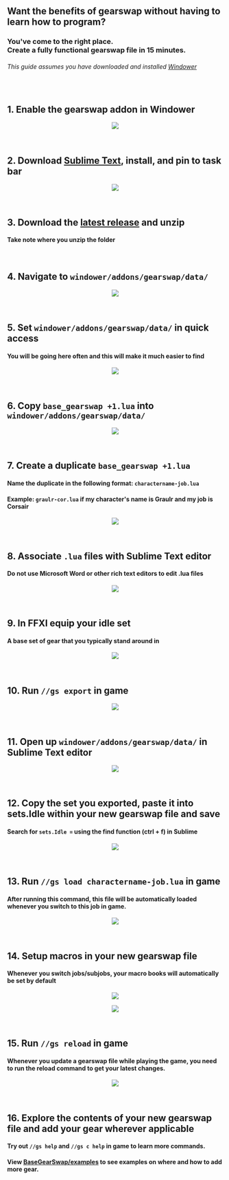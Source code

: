 ## Want the benefits of gearswap without having to learn how to program?
### You've come to the right place. <br> Create a fully functional gearswap file in 15 minutes.
###### This guide assumes you have downloaded and installed [Windower](http://windower.net/)
<br/>

## 1. Enable the gearswap addon in Windower

<p align="center">
  <img src="http://g.recordit.co/X5bGnwoCYE.gif">
</p>
<br/>

## 2. Download [Sublime Text](https://www.sublimetext.com/3), install, and pin to task bar
<p align="center">
    <img src="http://g.recordit.co/0KlKSu6GDs.gif">
</p>
<br/>

## 3. Download the <a href="https://github.com/graulr/GearSwap/releases">latest release</a> and unzip
#### Take note where you unzip the folder
<br/>

## 4. Navigate to `windower/addons/gearswap/data/`
<p align="center">
    <img src="http://g.recordit.co/tRaVbyLdip.gif">
</p>
<br/>

## 5. Set `windower/addons/gearswap/data/` in quick access
#### You will be going here often and this will make it much easier to find
<p align="center">
    <img src="http://g.recordit.co/sQe9Cplwj7.gif">
</p>
<br/>

## 6. Copy `base_gearswap +1.lua` into `windower/addons/gearswap/data/`
<p align="center">
    <img src="http://g.recordit.co/cIbiaYDCtk.gif">
</p>
<br/>

## 7. Create a duplicate `base_gearswap +1.lua`
#### Name the duplicate in the following format: `charactername-job.lua`
#### Example: `graulr-cor.lua` if my character's name is **Graulr** and my job is **Corsair**
<p align="center">
    <img src="http://g.recordit.co/QKzG5KPXc1.gif">
</p>
<br/>

## 8. Associate `.lua` files with Sublime Text editor 
#### **Do not** use Microsoft Word or other rich text editors to edit .lua files
<p align="center">
    <img src="http://g.recordit.co/eoeNyHbwMi.gif">
</p>
<br/>

## 9. In FFXI equip your idle set
#### A base set of gear that you typically stand around in
<p align="center">
    <img src="https://i.imgur.com/4LIjJxQ.gif">
</p>
<br/>

## 10. Run `//gs export` in game
<p align="center">
    <img src="http://g.recordit.co/Rc8JB8mm5T.gif">
</p>
<br/>

## 11. Open up `windower/addons/gearswap/data/` in Sublime Text editor
<p align="center">
    <img src="http://g.recordit.co/eN4AM7OMyN.gif">
</p>
<br/>

## 12. Copy the set you exported, paste it into sets.Idle within your new gearswap file and **save**
#### Search for `sets.Idle =` using the find function (ctrl + f) in Sublime
<p align="center">
    <img src="https://i.imgur.com/svKztVj.gif">
</p>
<br/>

## 13. Run `//gs load charactername-job.lua` in game
#### After running this command, this file will be automatically loaded whenever you switch to this job in game.
<p align="center">
    <img src="https://i.imgur.com/9Sh0kt8.gif">
</p>
<br/>

## 14. Setup macros in your new gearswap file
#### Whenever you switch jobs/subjobs, your macro books will automatically be set by default
<p align="center">
    <img src="https://i.imgur.com/ldfn3yK.gif">
</p>
<p align="center">
    <img src="http://g.recordit.co/wW6zLMKn5m.gif">
</p>
<br/>

## 15. Run `//gs reload` in game
#### Whenever you update a gearswap file **while playing the game**, you need to run the reload command to get your latest changes.
<p align="center">
    <img src="https://i.imgur.com/S32RIWc.gif">
</p>
<br/>

## 16. Explore the contents of your new gearswap file and add your gear wherever applicable
#### Try out `//gs help` and `//gs c help` in game to learn more commands.
#### View [BaseGearSwap/examples](https://github.com/graulr/BaseGearSwap/tree/master/Examples) to see examples on where and how to add more gear.

